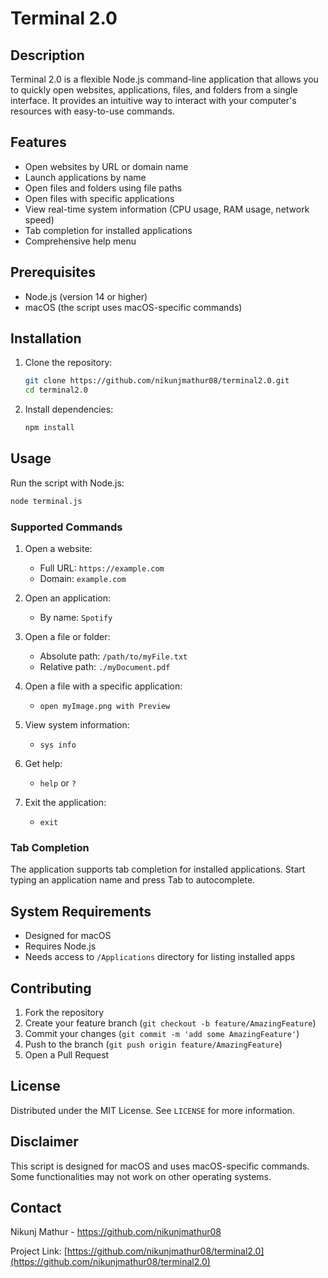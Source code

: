 # Terminal 2.0

## Description

Terminal 2.0 is a flexible Node.js command-line application that allows you to quickly open websites, applications, files, and folders from a single interface. It provides an intuitive way to interact with your computer's resources with easy-to-use commands.

## Features

- Open websites by URL or domain name
- Launch applications by name
- Open files and folders using file paths
- Open files with specific applications
- View real-time system information (CPU usage, RAM usage, network speed)
- Tab completion for installed applications
- Comprehensive help menu

## Prerequisites

- Node.js (version 14 or higher)
- macOS (the script uses macOS-specific commands)

## Installation

1. Clone the repository:
   ```bash
   git clone https://github.com/nikunjmathur08/terminal2.0.git
   cd terminal2.0
   ```

2. Install dependencies:
   ```bash
   npm install
   ```

## Usage

Run the script with Node.js:
```bash
node terminal.js
```

### Supported Commands

1. Open a website:
   - Full URL: `https://example.com`
   - Domain: `example.com`

2. Open an application:
   - By name: `Spotify`

3. Open a file or folder:
   - Absolute path: `/path/to/myFile.txt`
   - Relative path: `./myDocument.pdf`

4. Open a file with a specific application:
   - `open myImage.png with Preview`

5. View system information:
   - `sys info`

6. Get help:
   - `help` or `?`

7. Exit the application:
   - `exit`

### Tab Completion

The application supports tab completion for installed applications. Start typing an application name and press Tab to autocomplete.

## System Requirements

- Designed for macOS
- Requires Node.js
- Needs access to `/Applications` directory for listing installed apps

## Contributing

1. Fork the repository
2. Create your feature branch (`git checkout -b feature/AmazingFeature`)
3. Commit your changes (`git commit -m 'add some AmazingFeature'`)
4. Push to the branch (`git push origin feature/AmazingFeature`)
5. Open a Pull Request

## License

Distributed under the MIT License. See `LICENSE` for more information.

## Disclaimer

This script is designed for macOS and uses macOS-specific commands. Some functionalities may not work on other operating systems.

## Contact

Nikunj Mathur - https://github.com/nikunjmathur08

Project Link: [https://github.com/nikunjmathur08/terminal2.0](https://github.com/nikunjmathur08/terminal2.0)
